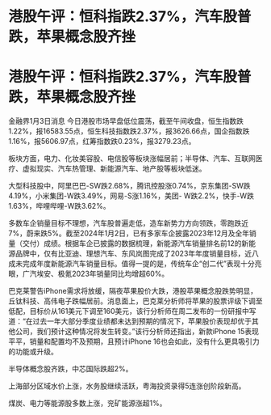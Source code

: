 # 港股午评：恒科指跌2.37%，汽车股普跌，苹果概念股齐挫

# 港股午评：恒科指跌2.37%，汽车股普跌，苹果概念股齐挫

金融界1月3日消息
今日港股市场早盘低位震荡，截至午间收盘，恒生指数跌1.22%，报16583.55点，恒生科技指数跌2.37%，报3626.66点，国企指数跌1.16%，报5606.97点，红筹指数跌0.23%，报3279.23点。

板块方面，电力、化妆美容股、电信股等板块涨幅居前；半导体、汽车、互联网医疗、虚拟现实、汽车热管理、新能源汽车、地产股等板块低迷。

大型科技股中，阿里巴巴-SW跌2.68%，腾讯控股涨0.74%，京东集团-SW跌4.19%，小米集团-W跌3.49%，网易-S涨1.16%，美团-
W跌2.2%，快手-W跌1.63%，哔哩哔哩-W跌3.62%。

多数车企销量目标不理想，汽车股普遍走低，造车新势力方向领跌，零跑跌近7%，蔚来跌5%。截至2024年1月2日，已有多家车企披露2023年12月及全年销量（交付）成绩。根据车企已披露的数据梳理，新能源汽车销量排名前12的新能源品牌中，仅有比亚迪、理想汽车、东风岚图完成了2023年年度销量目标，近八成未完成年度新能源汽车销量目标。值得一提的是，传统车企“创二代”表现十分亮眼，广汽埃安、极氪2023年销量同比均增超60%。

巴克莱警告iPhone需求将放缓，隔夜苹果股价大跌，港股苹果概念股跌势明显，丘钛科技、高伟电子跌幅居前。消息面上，巴克莱分析师将苹果的股票评级下调至低配，目标价从161美元下调至160美元，该行分析师在周二发布的一份研报中写道：“在过去一年大部分季度业绩都未达到预期的情况下，苹果股价表现却优于其他公司，我们预计这种情况将发生转变。”该行分析师还指出，新款iPhone
15表现平平，销量和配置均不及预期，且预计iPhone 16也会如此，没有什么更具吸引力的功能或升级。

半导体概念股齐跌，中芯国际跌超2%。

上海部分区域水价上涨，水务股继续活跃，粤海投资录得5连涨创阶段新高。

煤炭、电力等能源股多数上涨，兖矿能源涨超1%。

